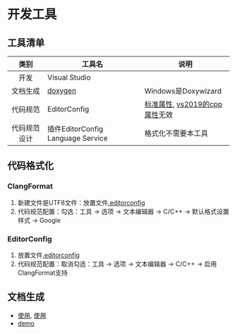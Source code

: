 # 开发工具

## 工具清单
| 类别 | 工具名 | 说明 |
| :-: | - | - |
| 开发 | Visual Studio |  |
| 文档生成 | [doxygen](https://www.doxygen.nl/download.html) | Windows是Doxywizard |
| 代码规范 | EditorConfig | [标准属性](https://editorconfig.org/#supported-properties), [vs2019的cpp属性](https://docs.microsoft.com/en-us/visualstudio/ide/cpp-editorconfig-properties?view=vs-2019)无效 |
| 代码规范设计 | 插件EditorConfig Language Service | 格式化不需要本工具 |

## 代码格式化
### ClangFormat
1. 新建文件是UTF8文件：放置文件[.editorconfig](https://github.com/andrewwang79/cpp.practice/blob/master/.editorconfig)
1. 代码规范配置：勾选：工具 -> 选项 -> 文本编辑器 -> C/C++ -> 默认格式设置样式 -> Google

### EditorConfig
1. 放置文件[.editorconfig](https://github.com/andrewwang79/cpp.practice)
1. 代码规范配置：取消勾选：工具 -> 选项 -> 文本编辑器 -> C/C++ -> 启用ClangFormat支持

## 文档生成
* [使用](https://www.shangmayuan.com/a/550f0c41e2c14fe89f0d2d58.html), [使用](https://blog.csdn.net/Candy1232009/article/details/80786179)
* [demo](https://github.com/andrewwang79/cpp.practice/tree/master/doxygen)

